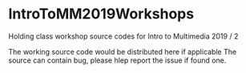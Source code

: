 # IntroToMM2019Workshops
Holding class workshop source codes for Intro to Multimedia 2019 / 2

The working source code would be distributed here if applicable
The source can contain bug, please hlep report the issue if found one.
